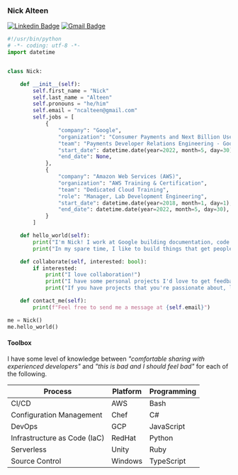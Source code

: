 ### Nick Alteen

[![Linkedin Badge](https://img.shields.io/badge/linkedin-ncalteen-blue)](https://www.linkedin.com/in/ncalteen)
[![Gmail Badge](https://img.shields.io/badge/gmail-ncalteen%40gmail.com-red)](mailto:ncalteen@gmail.com)

```python
#!/usr/bin/python
# -*- coding: utf-8 -*-
import datetime


class Nick:

    def __init__(self):
        self.first_name = "Nick"
        self.last_name = "Alteen"
        self.pronouns = "he/him"
        self.email = "ncalteen@gmail.com"
        self.jobs = [
            {
                "company": "Google",
                "organization": "Consumer Payments and Next Billion Users (NBU)",
                "team": "Payments Developer Relations Engineering - Google Pay and Google Wallet",
                "start_date": datetime.date(year=2022, month=5, day=30),
                "end_date": None,
            },
            {
                "company": "Amazon Web Services (AWS)",
                "organization": "AWS Training & Certification",
                "team": "Dedicated Cloud Training",
                "role": "Manager, Lab Development Engineering",
                "start_date": datetime.date(year=2018, month=1, day=1),
                "end_date": datetime.date(year=2022, month=5, day=30),
            }
        ]

    def hello_world(self):
        print("I'm Nick! I work at Google building documentation, code examples, and other cool stuff for Google Pay and Google Wallet.")
        print("In my spare time, I like to build things that get people interested in the cloud.")

    def collaborate(self, interested: bool):
        if interested:
            print("I love collaboration!")
            print("I have some personal projects I'd love to get feedback and input on. Feel free to check them out :)")
            print("If you have projects that you're passionate about, let me know! I'd love help if I can.")

    def contact_me(self):
        print(f"Feel free to send me a message at {self.email}")

me = Nick()
me.hello_world()
```

#### Toolbox

I have some level of knowledge between *"comfortable sharing with experienced developers"* and *"this is bad and I should feel bad"* for each of the following.

| Process                      | Platform | Programming |
|------------------------------|----------|-------------|
| CI/CD                        | AWS      | Bash        |
| Configuration Management     | Chef     | C#          |
| DevOps                       | GCP      | JavaScript  |
| Infrastructure as Code (IaC) | RedHat   | Python      |
| Serverless                   | Unity    | Ruby        |
| Source Control               | Windows  | TypeScript  |
